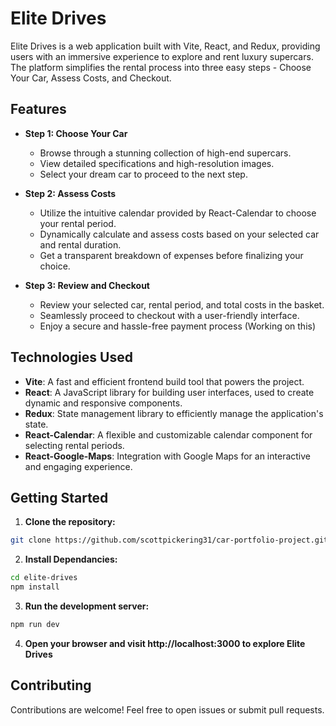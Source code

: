 # Elite Drives

Elite Drives is a web application built with Vite, React, and Redux, providing users with an immersive experience to explore and rent luxury supercars. The platform simplifies the rental process into three easy steps - Choose Your Car, Assess Costs, and Checkout.

## Features

- **Step 1: Choose Your Car**
  - Browse through a stunning collection of high-end supercars.
  - View detailed specifications and high-resolution images.
  - Select your dream car to proceed to the next step.

- **Step 2: Assess Costs**
  - Utilize the intuitive calendar provided by React-Calendar to choose your rental period.
  - Dynamically calculate and assess costs based on your selected car and rental duration.
  - Get a transparent breakdown of expenses before finalizing your choice.

- **Step 3: Review and Checkout**
  - Review your selected car, rental period, and total costs in the basket.
  - Seamlessly proceed to checkout with a user-friendly interface.
  - Enjoy a secure and hassle-free payment process (Working on this)

## Technologies Used

- **Vite**: A fast and efficient frontend build tool that powers the project.
- **React**: A JavaScript library for building user interfaces, used to create dynamic and responsive components.
- **Redux**: State management library to efficiently manage the application's state.
- **React-Calendar**: A flexible and customizable calendar component for selecting rental periods.
- **React-Google-Maps**: Integration with Google Maps for an interactive and engaging experience.

## Getting Started

1. **Clone the repository:**
```bash
git clone https://github.com/scottpickering31/car-portfolio-project.git
```

2. **Install Dependancies:**
```bash
cd elite-drives
npm install
```

3. **Run the development server:**
```bash
npm run dev
```

4. **Open your browser and visit http://localhost:3000 to explore Elite Drives**

## Contributing

Contributions are welcome! Feel free to open issues or submit pull requests.
